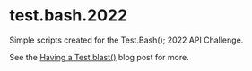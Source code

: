 # test.bash.2022
Simple scripts created for the Test.Bash(); 2022 API Challenge.

See the [Having a Test.blast()](https://qahiccupps.blogspot.com/2022/10/having-testblast.html) blog post for more.
